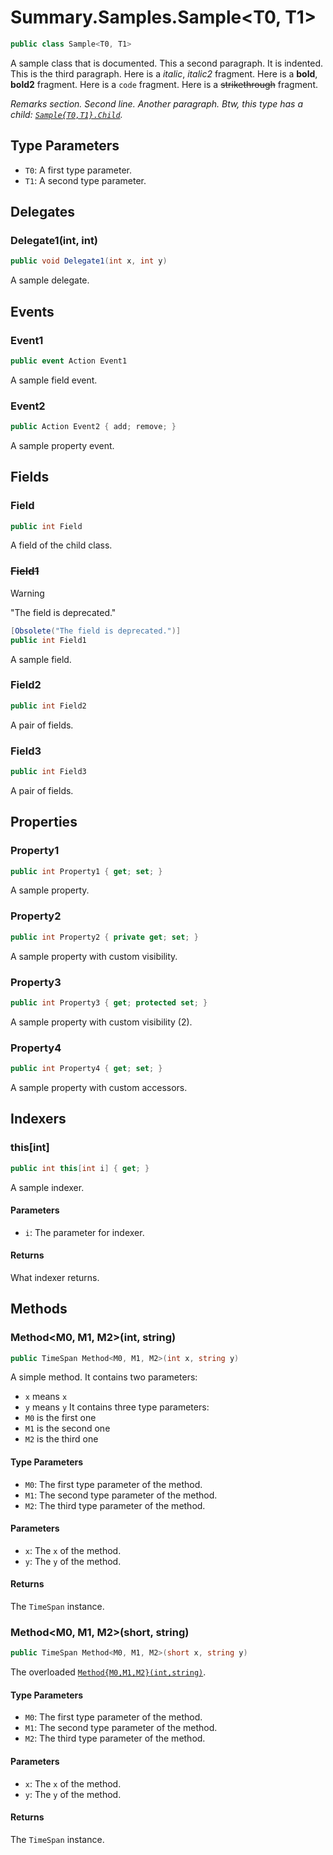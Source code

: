 # Summary.Samples.Sample<T0, T1>
```cs
public class Sample<T0, T1>
```

A sample class that is documented.
This a second paragraph.
It is indented.
This is the third paragraph.
Here is a _italic_, _italic2_ fragment.
Here is a **bold**, **bold2** fragment.
Here is a `code` fragment.
Here is a ~~strikethrough~~ fragment.

_Remarks section._
_Second line._
_Another paragraph._
_Btw, this type has a child: [`Sample{T0,T1}.Child`](./Sample{T0,T1}.Child.md)._

## Type Parameters
- `T0`: A first type parameter.
- `T1`: A second type parameter.

## Delegates
### Delegate1(int, int)
```cs
public void Delegate1(int x, int y)
```

A sample delegate.

## Events
### Event1
```cs
public event Action Event1
```

A sample field event.

### Event2
```cs
public Action Event2 { add; remove; }
```

A sample property event.

## Fields
### Field
```cs
public int Field
```

A field of the child class.

### ~~Field1~~
> [!WARNING]
> "The field is deprecated."

```cs
[Obsolete("The field is deprecated.")]
public int Field1
```

A sample field.

### Field2
```cs
public int Field2
```

A pair of fields.

### Field3
```cs
public int Field3
```

A pair of fields.

## Properties
### Property1
```cs
public int Property1 { get; set; }
```

A sample property.

### Property2
```cs
public int Property2 { private get; set; }
```

A sample property with custom visibility.

### Property3
```cs
public int Property3 { get; protected set; }
```

A sample property with custom visibility (2).

### Property4
```cs
public int Property4 { get; set; }
```

A sample property with custom accessors.

## Indexers
### this[int]
```cs
public int this[int i] { get; }
```

A sample indexer.

#### Parameters
- `i`: The parameter for indexer.

#### Returns
What indexer returns.

## Methods
### Method<M0, M1, M2>(int, string)
```cs
public TimeSpan Method<M0, M1, M2>(int x, string y)
```

A simple method.
It contains two parameters:
- `x` means `x`
- `y` means `y`
It contains three type parameters:
- `M0` is the first one
- `M1` is the second one
- `M2` is the third one

#### Type Parameters
- `M0`: The first type parameter of the method.
- `M1`: The second type parameter of the method.
- `M2`: The third type parameter of the method.

#### Parameters
- `x`: The `x` of the method.
- `y`: The `y` of the method.

#### Returns
The `TimeSpan` instance.

### Method<M0, M1, M2>(short, string)
```cs
public TimeSpan Method<M0, M1, M2>(short x, string y)
```

The overloaded [`Method{M0,M1,M2}(int,string)`](./Method{M0,M1,M2}(int,string).md).

#### Type Parameters
- `M0`: The first type parameter of the method.
- `M1`: The second type parameter of the method.
- `M2`: The third type parameter of the method.

#### Parameters
- `x`: The `x` of the method.
- `y`: The `y` of the method.

#### Returns
The `TimeSpan` instance.

